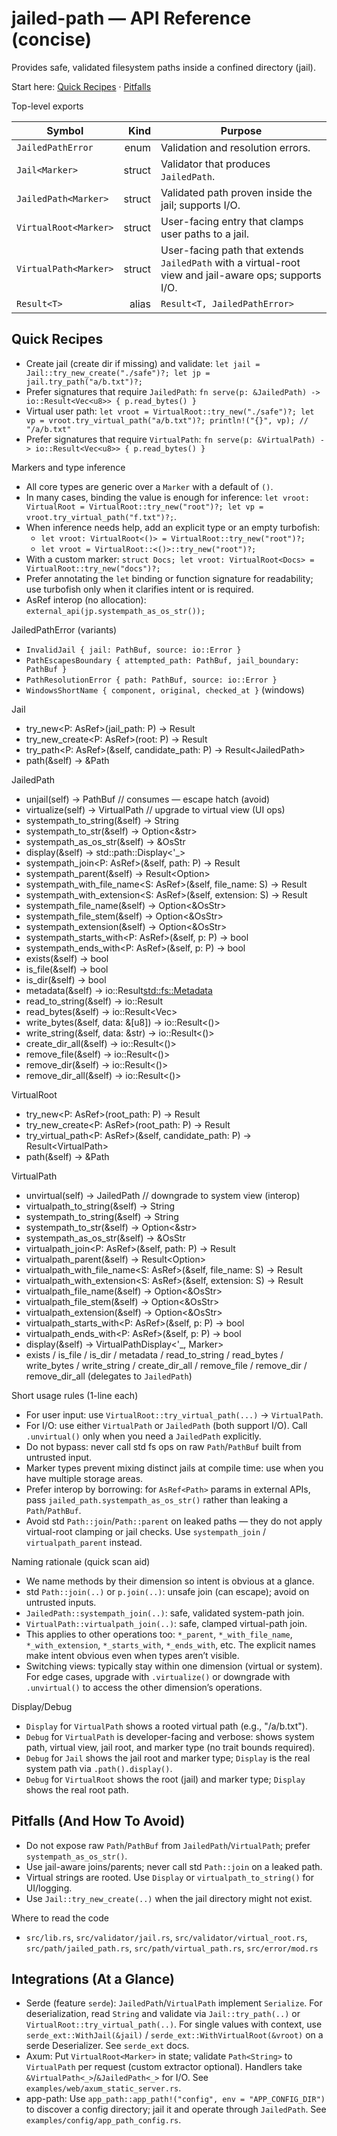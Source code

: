 # jailed-path — API Reference (concise)

Provides safe, validated filesystem paths inside a confined directory (jail).

Start here: [Quick Recipes](#quick-recipes) · [Pitfalls](#pitfalls-and-how-to-avoid)

Top-level exports

| Symbol                |   Kind | Purpose                                                |
| --------------------- | -----: | ------------------------------------------------------ |
| `JailedPathError`     |   enum | Validation and resolution errors.                      |
| `Jail<Marker>`        | struct | Validator that produces `JailedPath`.                  |
| `JailedPath<Marker>`  | struct | Validated path proven inside the jail; supports I/O.   |
| `VirtualRoot<Marker>` | struct | User-facing entry that clamps user paths to a jail.    |
| `VirtualPath<Marker>` | struct | User-facing path that extends `JailedPath` with a virtual-root view and jail-aware ops; supports I/O. |
| `Result<T>`           |  alias | `Result<T, JailedPathError>`                           |

## Quick Recipes
- Create jail (create dir if missing) and validate: `let jail = Jail::try_new_create("./safe")?; let jp = jail.try_path("a/b.txt")?;`
- Prefer signatures that require `JailedPath`: `fn serve(p: &JailedPath) -> io::Result<Vec<u8>> { p.read_bytes() }`
- Virtual user path: `let vroot = VirtualRoot::try_new("./safe")?; let vp = vroot.try_virtual_path("a/b.txt")?; println!("{}", vp); // "/a/b.txt"`
- Prefer signatures that require `VirtualPath`: `fn serve(p: &VirtualPath) -> io::Result<Vec<u8>> { p.read_bytes() }`

Markers and type inference
- All core types are generic over a `Marker` with a default of `()`.
- In many cases, binding the value is enough for inference: `let vroot: VirtualRoot = VirtualRoot::try_new("root")?; let vp = vroot.try_virtual_path("f.txt")?;`.
- When inference needs help, add an explicit type or an empty turbofish:
  - `let vroot: VirtualRoot<()> = VirtualRoot::try_new("root")?;`
  - `let vroot = VirtualRoot::<()>::try_new("root")?;`
- With a custom marker: `struct Docs; let vroot: VirtualRoot<Docs> = VirtualRoot::try_new("docs")?;`
- Prefer annotating the `let` binding or function signature for readability; use turbofish only when it clarifies intent or is required.
- AsRef<Path> interop (no allocation): `external_api(jp.systempath_as_os_str());`

JailedPathError (variants)
- `InvalidJail { jail: PathBuf, source: io::Error }`
- `PathEscapesBoundary { attempted_path: PathBuf, jail_boundary: PathBuf }`
- `PathResolutionError { path: PathBuf, source: io::Error }`
- `WindowsShortName { component, original, checked_at }` (windows)

Jail<Marker>
- try_new<P: AsRef<Path>>(jail_path: P) -> Result<Self>
- try_new_create<P: AsRef<Path>>(root: P) -> Result<Self>
- try_path<P: AsRef<Path>>(&self, candidate_path: P) -> Result<JailedPath<Marker>>
- path(&self) -> &Path

JailedPath<Marker>
- unjail(self) -> PathBuf  // consumes — escape hatch (avoid)
- virtualize(self) -> VirtualPath<Marker>  // upgrade to virtual view (UI ops)
- systempath_to_string(&self) -> String
- systempath_to_str(&self) -> Option<&str>
- systempath_as_os_str(&self) -> &OsStr
- display(&self) -> std::path::Display<'_>
- systempath_join<P: AsRef<Path>>(&self, path: P) -> Result<Self>
- systempath_parent(&self) -> Result<Option<Self>>
- systempath_with_file_name<S: AsRef<OsStr>>(&self, file_name: S) -> Result<Self>
- systempath_with_extension<S: AsRef<OsStr>>(&self, extension: S) -> Result<Self>
- systempath_file_name(&self) -> Option<&OsStr>
- systempath_file_stem(&self) -> Option<&OsStr>
- systempath_extension(&self) -> Option<&OsStr>
- systempath_starts_with<P: AsRef<Path>>(&self, p: P) -> bool
- systempath_ends_with<P: AsRef<Path>>(&self, p: P) -> bool
- exists(&self) -> bool
- is_file(&self) -> bool
- is_dir(&self) -> bool
- metadata(&self) -> io::Result<std::fs::Metadata>
- read_to_string(&self) -> io::Result<String>
- read_bytes(&self) -> io::Result<Vec<u8>>
- write_bytes(&self, data: &[u8]) -> io::Result<()>
- write_string(&self, data: &str) -> io::Result<()>
- create_dir_all(&self) -> io::Result<()>
- remove_file(&self) -> io::Result<()>
- remove_dir(&self) -> io::Result<()>
- remove_dir_all(&self) -> io::Result<()>

VirtualRoot<Marker>
- try_new<P: AsRef<Path>>(root_path: P) -> Result<Self>
- try_new_create<P: AsRef<Path>>(root_path: P) -> Result<Self>
- try_virtual_path<P: AsRef<Path>>(&self, candidate_path: P) -> Result<VirtualPath<Marker>>
- path(&self) -> &Path

VirtualPath<Marker>
- unvirtual(self) -> JailedPath<Marker>  // downgrade to system view (interop)
- virtualpath_to_string(&self) -> String
- systempath_to_string(&self) -> String
- systempath_to_str(&self) -> Option<&str>
- systempath_as_os_str(&self) -> &OsStr
- virtualpath_join<P: AsRef<Path>>(&self, path: P) -> Result<Self>
- virtualpath_parent(&self) -> Result<Option<Self>>
- virtualpath_with_file_name<S: AsRef<OsStr>>(&self, file_name: S) -> Result<Self>
- virtualpath_with_extension<S: AsRef<OsStr>>(&self, extension: S) -> Result<Self>
- virtualpath_file_name(&self) -> Option<&OsStr>
- virtualpath_file_stem(&self) -> Option<&OsStr>
- virtualpath_extension(&self) -> Option<&OsStr>
- virtualpath_starts_with<P: AsRef<Path>>(&self, p: P) -> bool
- virtualpath_ends_with<P: AsRef<Path>>(&self, p: P) -> bool
- display(&self) -> VirtualPathDisplay<'_, Marker>
- exists / is_file / is_dir / metadata / read_to_string / read_bytes / write_bytes / write_string / create_dir_all / remove_file / remove_dir / remove_dir_all (delegates to `JailedPath`)

Short usage rules (1-line each)
- For user input: use `VirtualRoot::try_virtual_path(...)` -> `VirtualPath`.
- For I/O: use either `VirtualPath` or `JailedPath` (both support I/O). Call `.unvirtual()` only when you need a `JailedPath` explicitly.
- Do not bypass: never call std fs ops on raw `Path`/`PathBuf` built from untrusted input.
- Marker types prevent mixing distinct jails at compile time: use when you have multiple storage areas.
- Prefer interop by borrowing: for `AsRef<Path>` params in external APIs, pass
  `jailed_path.systempath_as_os_str()` rather than leaking a `Path`/`PathBuf`.
- Avoid std `Path::join`/`Path::parent` on leaked paths — they do not apply virtual-root
  clamping or jail checks. Use `systempath_join` / `virtualpath_parent` instead.
 
Naming rationale (quick scan aid)
- We name methods by their dimension so intent is obvious at a glance.
- std `Path::join(..)` or `p.join(..)`: unsafe join (can escape); avoid on untrusted inputs.
- `JailedPath::systempath_join(..)`: safe, validated system-path join.
- `VirtualPath::virtualpath_join(..)`: safe, clamped virtual-path join.
- This applies to other operations too: `*_parent`, `*_with_file_name`, `*_with_extension`, `*_starts_with`, `*_ends_with`, etc.
The explicit names make intent obvious even when types aren’t visible.
 - Switching views: typically stay within one dimension (virtual or system). For edge cases, upgrade with `.virtualize()` or downgrade with `.unvirtual()` to access the other dimension’s operations.

Display/Debug
- `Display` for `VirtualPath` shows a rooted virtual path (e.g., "/a/b.txt").
- `Debug` for `VirtualPath` is developer-facing and verbose: shows system path, virtual view, jail root, and marker type (no trait bounds required).
- `Debug` for `Jail` shows the jail root and marker type; `Display` is the real system path via `.path().display()`.
- `Debug` for `VirtualRoot` shows the root (jail) and marker type; `Display` shows the real root path.

## Pitfalls (And How To Avoid)
- Do not expose raw `Path`/`PathBuf` from `JailedPath`/`VirtualPath`; prefer `systempath_as_os_str()`.
- Use jail-aware joins/parents; never call std `Path::join` on a leaked path.
- Virtual strings are rooted. Use `Display` or `virtualpath_to_string()` for UI/logging.
- Use `Jail::try_new_create(..)` when the jail directory might not exist.

Where to read the code
- `src/lib.rs`, `src/validator/jail.rs`, `src/validator/virtual_root.rs`, `src/path/jailed_path.rs`, `src/path/virtual_path.rs`, `src/error/mod.rs`

## Integrations (At a Glance)
- Serde (feature `serde`): `JailedPath`/`VirtualPath` implement `Serialize`. For deserialization, read `String` and validate via `Jail::try_path(..)` or `VirtualRoot::try_virtual_path(..)`. For single values with context, use `serde_ext::WithJail(&jail)` / `serde_ext::WithVirtualRoot(&vroot)` on a serde Deserializer. See `serde_ext` docs.
- Axum: Put `VirtualRoot<Marker>` in state; validate `Path<String>` to `VirtualPath` per request (custom extractor optional). Handlers take `&VirtualPath<_>`/`&JailedPath<_>` for I/O. See `examples/web/axum_static_server.rs`.
- app-path: Use `app_path::app_path!("config", env = "APP_CONFIG_DIR")` to discover a config directory; jail it and operate through `JailedPath`. See `examples/config/app_path_config.rs`.
